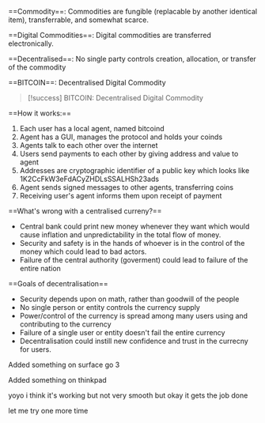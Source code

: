 ==Commodity==: Commodities are fungible (replacable by another identical item), transferrable, and somewhat scarce.

==Digital Commodities==: Digital commodities are transferred electronically.

==Decentralised==: No single party controls creation, allocation, or transfer of the commodity

==BITCOIN==: Decentralised Digital Commodity

>[!success] BITCOIN: Decentralised Digital Commodity

==How it works:==
1. Each user has a local agent, named bitcoind
2. Agent has a GUI, manages the protocol and holds your coinds
3. Agents talk to each other over the internet
4. Users send payments to each other by giving address and value to agent
5. Addresses are cryptographic identifier of a public key which looks like 1K2CcFkW3eFdACyZHDLsSSALHSh23ads
6. Agent sends signed messages to other agents, transferring coins
7. Receiving user's agent informs them upon receipt of payment

==What's wrong with a centralised curreny?==
- Central bank could print new money whenever they want which would cause inflation and unpredictability in the total flow of money.
- Security and safety is in the hands of whoever is in the control of the money which could lead to bad actors.
- Failure of the central authority (goverment) could lead to failure of the entire nation

==Goals of decentralisation==
- Security depends upon on math, rather than goodwill of the people
- No single person or entity controls the currency supply
- Power/control of the currency is spread among many users using and contributing to the currency
- Failure of a single user or entity doesn't fail the entire currency
- Decentralisation could instill new confidence and trust in the currecny for users.

Added something on surface go 3

Added something on thinkpad

yoyo i think it's working but not very smooth but okay it gets the job done

let me try one more time